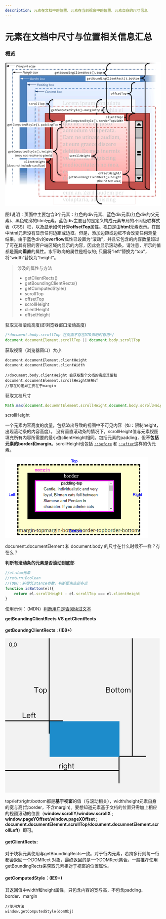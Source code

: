 ```yaml
---
description: 元素在文档中的位置、元素在当前视窗中的位置、元素自身的尺寸信息
---
```


# 元素在文档中尺寸与位置相关信息汇总

### **概览**

![&#x56FE;1.&#x5143;&#x7D20;&#x5728;&#x6587;&#x6863;&#x4E2D;&#x5C3A;&#x5BF8;&#x4E0E;&#x4F4D;&#x7F6E;&#x5173;&#x7CFB;&#x56FE;&#xFF08;MSDN&#xFF09;](../.gitbook/assets/image%20%284%29.png)

图1说明：页面中主要包含3个元素：红色的div元素、蓝色div元素\(红色div的父元素\)、黑色轮廓的html元素。蓝色div主要目的是定义构成元素布局的不同级联样式表（CSS）框，以及显示如何计算**offsetTop**属性。视口是由**html**元素表示。在图中html元素没有显示任何边距或边框。但是，添加边距或边框不会改变任何测量结果。由于蓝色div的**overflow**属性已设置为“滚动”，并且它包含的内容数量超过了可在其有限的客户端区域内显示的内容，因此会显示滚动条。请注意，所示的值都是面向**垂直**的属性。水平取向的属性是相似的; 只需将“left”替换为“top”，将“width”替换为“height”。

> 涉及的属性与方法
>
> * getClientRects\(\)
> * getBoundingClientRects\(\)
> * getComputedStyle\(\)
> * scrollTop
> * offsetTop
> * scrollHeight
> * clientHeight
> * offsetHeight

获取文档滚动高度\(即浏览器窗口滚动高度\)

```javascript
/*document.body.scrollTop 在页面不存在DTD声明时有用*/
document.documentElement.scrollTop || document.body.scrollTop
```

获取视窗（浏览器窗口）大小

```text
document.documentElement.clientHeight
document.documentElement.clientWidth

//document.body.clientHeight 会获取整个文档的高度其值和document.documentElement.scrollHeight值接近
//存在的差异主要在于margin
```



获取文档尺寸

```javascript
Math.max(document.docuemntElement.scrollHeight,document.body.scrollHeight)
```

scrollHeight

一个元素内容高度的度量，包括溢出导致的视图中不可见内容（如：限制height，出现滚动条的内容高度）。 没有垂直滚动条的情况下，scrollHeight值与元素视图填充所有内容所需要的最小值clientHeight相同。包括元素的padding，但**不包括元素的border和margin**。scrollHeight也包括 [`::before`](https://developer.mozilla.org/zh-CN/docs/Web/CSS/::before) 和 [`::after`](https://developer.mozilla.org/zh-CN/docs/Web/CSS/::after)这样的伪元素。

![&#x4E0D;&#x5305;&#x542B;border&#x548C;margin&#x503C;](../.gitbook/assets/image%20%283%29.png)



document.documentElement  和 document.body 的尺寸在什么时候不一样？存在么？

**判断有滚动条的元素是否滚动到底部**

```javascript
//el:dom元素
//return:Boolean
//TODO：新增distance参数，判断距离底部多远
function isBottom(el){
    return el.scrollHeight - el.scrollTop === el.clientHeight
}
```

使用示例：（MDN）[判断用户是否阅读过文本](https://codepen.io/pen/)

**getBoundingClientRects VS** **getClientRects**

#### **getBoundngClientRects** : \(IE8+\)

![getBoundingClientRects&#x8FD4;&#x56DE;&#x503C;&#x793A;&#x610F;&#x56FE;&#xFF08;MDN&#xFF09;](../.gitbook/assets/image%20%285%29.png)

top/left/right/bottom都是**基于视窗**的值（与滚动相关），width/height元素自身的宽与高\(含border，不含margin\)。要想知道元素基于文档的位置只需加上相应的视窗滚动的位置（**window.scrollY/window.scrollX** ; **window.pageYOffset/window.pageXOffset** ; **document.documentElement.scrollTop/document.documnetElement.scrollLeft**）即可。

#### **getClientRects**:

对于块状元素使用与getBoundingRects一致。对于行内元素，若跨多行则每一行都会返回一个DOMRect 对象，最终返回的是一个DOMRect集合。一般推荐使用getBoundingRects来获取元素相对于视窗的位置属性。

#### **getComputedStyle**：**\(IE9+\)**

其返回值中width和height属性，只包含内容的宽与高，不包含padding、border、margin

```text
//使用方法
window.getComputedStyle(domObj)
```



